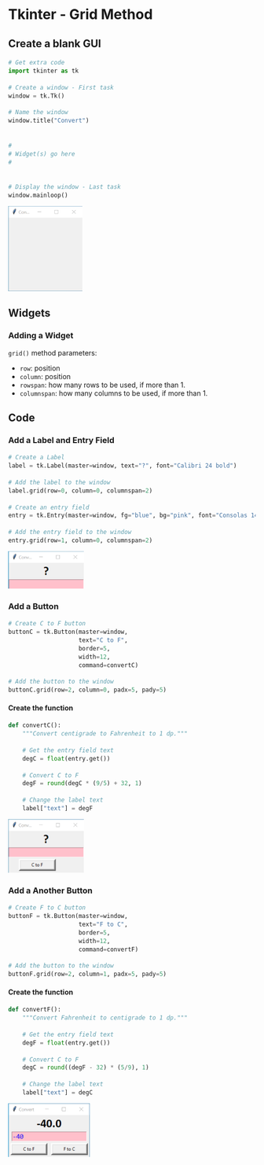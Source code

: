 # Tkinter - Grid Method


## Create a blank GUI

``` python
# Get extra code
import tkinter as tk

# Create a window - First task
window = tk.Tk()

# Name the window
window.title("Convert")


#
# Widget(s) go here
#


# Display the window - Last task
window.mainloop()
```

![Blank GUI](assets/convert1.png "Convert")


## Widgets

### Adding a Widget

`grid()` method parameters:

* `row`: position
* `column`: position
* `rowspan`: how many rows to be used, if more than 1.
* `columnspan`: how many columns to be used, if more than 1.


## Code

### Add a Label and Entry Field

``` python
# Create a Label
label = tk.Label(master=window, text="?", font="Calibri 24 bold")

# Add the label to the window
label.grid(row=0, column=0, columnspan=2)

# Create an entry field
entry = tk.Entry(master=window, fg="blue", bg="pink", font="Consolas 14")

# Add the entry field to the window 
entry.grid(row=1, column=0, columnspan=2)
```

![Label and entry field](assets/convert2.png "GUI with a label and entry")


### Add a Button

``` python
# Create C to F button
buttonC = tk.Button(master=window,
                    text="C to F",
                    border=5,
                    width=12, 
                    command=convertC)

# Add the button to the window 
buttonC.grid(row=2, column=0, padx=5, pady=5)
```


#### Create the function

``` python
def convertC():
    """Convert centigrade to Fahrenheit to 1 dp."""
    
    # Get the entry field text
    degC = float(entry.get())
    
    # Convert C to F
    degF = round(degC * (9/5) + 32, 1)
    
    # Change the label text
    label["text"] = degF
```

![First button added](assets/convert3.png "GUI with a button")


### Add a Another Button

``` python
# Create F to C button
buttonF = tk.Button(master=window,
                    text="F to C",
                    border=5,
                    width=12,
                    command=convertF)

# Add the button to the window 
buttonF.grid(row=2, column=1, padx=5, pady=5)
```

#### Create the function

``` python
def convertF():
    """Convert Fahrenheit to centigrade to 1 dp."""
    
    # Get the entry field text
    degF = float(entry.get())
    
    # Convert C to F
    degC = round((degF - 32) * (5/9), 1)
    
    # Change the label text
    label["text"] = degC
```

![Second button added](assets/convert4.png "GUI with buttons")
